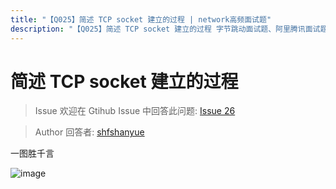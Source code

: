 ```yaml
---
title: "【Q025】简述 TCP socket 建立的过程 | network高频面试题"
description: "【Q025】简述 TCP socket 建立的过程 字节跳动面试题、阿里腾讯面试题、美团小米面试题。"
---
```


# 简述 TCP socket 建立的过程

> Issue
> 欢迎在 Gtihub Issue 中回答此问题: [Issue 26](https://github.com/shfshanyue/Daily-Question/issues/26)

> Author
> 回答者: [shfshanyue](https://github.com/shfshanyue)

一图胜千言

![image](https://user-images.githubusercontent.com/13389461/68817970-5e11d000-06be-11ea-85ee-5d2496d14c63.png)
